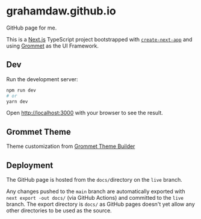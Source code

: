 # grahamdaw.github.io

GitHub page for me.

This is a [Next.js](https://nextjs.org/) TypeScript project bootstrapped with [`create-next-app`](https://github.com/vercel/next.js/tree/canary/packages/create-next-app) and using [Grommet](https://v2.grommet.io/) as the UI Framework.


## Dev

Run the development server:

```bash
npm run dev
# or
yarn dev
```

Open [http://localhost:3000](http://localhost:3000) with your browser to see the result.

## Grommet Theme
Theme customization from [Grommet Theme Builder](https://grommet-theme-builder.netlify.app/)

## Deployment
The GitHub page is hosted from the `docs/`directory on the `live` branch.

Any changes pushed to the `main` branch are automatically exported with `next export -out docs/` (via GitHub Actions) and committed to the `live` branch. The export directory is `docs/` as GitHub pages doesn't yet allow any other directories to be used as the source. 